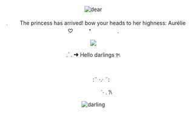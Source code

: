 <p align="center"> <img src="https://i.postimg.cc/Pxm2k17C/Untitled497-20251030200838.png" alt="dear" />

<p align="center">　𓈒 　　The princess has arrived! bow your heads to her highness: Aurélie ♡　　　❜　　　　　.
  
<p align="center"> <img src="https://i.postimg.cc/D04sTh0Z/Untitled500-20251030202528.png">

<p align="center">   . ۫    .  ➜   Hello darlings   ꣑ৎ

⠀
<p align="center">　　　:¨ ·.· ¨:
<p align="center">　　　　　`· . 𐙚
  
<p align="center"> <img src="https://i.postimg.cc/pTDqtKSF/Untitled497-20251030200851.png" alt="darling" />
